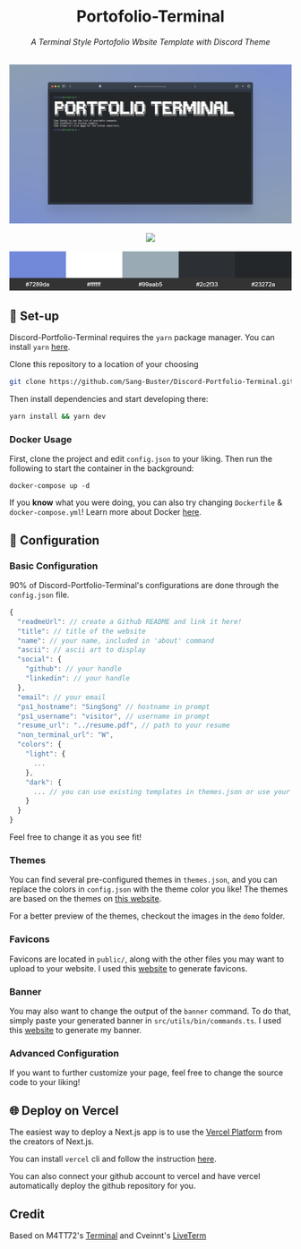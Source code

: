 <div align="center">

<h1>Portofolio-Terminal</h1>

<h6>A Terminal Style Portofolio Wbsite Template with Discord Theme</h6>

<a href="https://discord-portfolio-terminal.vercel.app/" _target="blank">
<img src="README.assets/Web_Preview.png" alt="Web_Preview"/>
</a>

[![](https://img.shields.io/badge/Demo%20Preview-7289da?style=for-the-badge&logo=next.js&logoColor=ffffff)](https://discord-portfolio-terminal.vercel.app/)

<img src="README.assets/Discord_Color_Palette.png" alt="Discord_Color_Palette"/>
</div>


## 🚀 Set-up

Discord-Portfolio-Terminal requires the `yarn` package manager. You can install `yarn` [here](https://classic.yarnpkg.com/lang/en/docs/install/).

Clone this repository to a location of your choosing

```bash
git clone https://github.com/Sang-Buster/Discord-Portfolio-Terminal.git && cd Discord-Portofolio-Terminal
```

Then install dependencies and start developing there:

```bash
yarn install && yarn dev
```

### Docker Usage

First, clone the project and edit `config.json` to your liking. Then run the following to start the container in the background:

```shell
docker-compose up -d
```

If you **know** what you were doing, you can also try changing `Dockerfile` & `docker-compose.yml`!
Learn more about Docker [here](https://docs.docker.com/get-started/overview/ 'here').

## 📄 Configuration

### Basic Configuration

90% of Discord-Portfolio-Terminal's configurations are done through the `config.json` file.

```javascript
{
  "readmeUrl": // create a Github README and link it here!
  "title": // title of the website
  "name": // your name, included in 'about' command
  "ascii": // ascii art to display
  "social": {
    "github": // your handle
    "linkedin": // your handle
  },
  "email": // your email
  "ps1_hostname": "SingSong" // hostname in prompt
  "ps1_username": "visitor", // username in prompt
  "resume_url": "../resume.pdf", // path to your resume
  "non_terminal_url": "W",
  "colors": {
    "light": {
      ...
    },
    "dark": {
      ... // you can use existing templates in themes.json or use your own!
    }
  }
}
```

Feel free to change it as you see fit!

### Themes

You can find several pre-configured themes in `themes.json`, and you can replace the colors in `config.json` with the theme color you like! The themes are based on the themes on [this website](https://glitchbone.github.io/vscode-base16-term/#/).

For a better preview of the themes, checkout the images in the `demo` folder.

### Favicons

Favicons are located in `public/`, along with the other files you may want to upload to your website. I used this [website](https://www.favicon-generator.org/) to generate favicons.

### Banner

You may also want to change the output of the `banner` command. To do that, simply paste your generated banner in `src/utils/bin/commands.ts`. I used this [website](https://manytools.org/hacker-tools/ascii-banner/) to generate my banner.

### Advanced Configuration

If you want to further customize your page, feel free to change the source code to your liking!

## 🌐 Deploy on Vercel

The easiest way to deploy a Next.js app is to use the [Vercel Platform](https://vercel.com/) from the creators of Next.js.

You can install `vercel` cli and follow the instruction [here](https://vercel.com/docs/concepts/deployments/overview).

You can also connect your github account to vercel and have vercel automatically deploy the github repository for you.

## Credit

Based on M4TT72's [Terminal](https://github.com/m4tt72/terminal) and Cveinnt's [LiveTerm](https://github.com/Cveinnt/LiveTerm)
